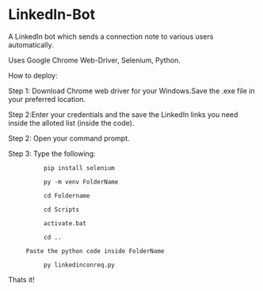 # LinkedIn-Bot
A LinkedIn bot which sends a connection note to various users automatically.

Uses Google Chrome Web-Driver, Selenium, Python.


How to deploy:
  
  Step 1: Download Chrome web driver for your Windows.Save the .exe file in your preferred location.
  
  Step 2:Enter your credentials and the save the LinkedIn links you need inside the alloted list (inside the code).
  
  Step 2: Open your command prompt.
  
  Step 3: Type the following:
 
              pip install selenium
              
              py -m venv FolderName
              
              cd Foldername
              
              cd Scripts
              
              activate.bat
              
              cd ..
              
         Paste the python code inside FolderName
         
              py linkedinconreq.py
              
  Thats it!
